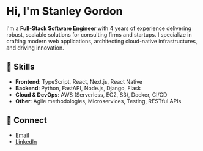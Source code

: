 # Hi, I'm Stanley Gordon

I'm a **Full-Stack Software Engineer** with 4 years of experience delivering robust, scalable solutions for consulting firms and startups. I specialize in crafting modern web applications, architecting cloud-native infrastructures, and driving innovation.

## 🧪 Skills
- **Frontend**: TypeScript, React, Next.js, React Native
- **Backend**: Python, FastAPI, Node.js, Django, Flask
- **Cloud & DevOps**: AWS (Serverless, EC2, S3), Docker, CI/CD
- **Other**: Agile methodologies, Microservices, Testing, RESTful APIs

## 📡 Connect
- [Email](mailto:stanleyeugenegordon@gmail.com)
- [LinkedIn](https://www.linkedin.com/in/stanley-gordon-43258520a/)
